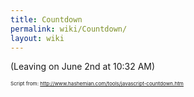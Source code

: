 ```yaml
---
title: Countdown
permalink: wiki/Countdown/
layout: wiki
---
```


<big><big>

<html>
<script language="JavaScript">
TargetDate = “06/02/2011 10:32 AM”; BackColor = “white”; ForeColor =
“\#330066”; CountActive = true; CountStepper = -1; LeadingZero = false;
//DisplayFormat = “Oh shoot! %%D%% days, %%H%% Hours, %%M%% Minutes
until Trick moves to China!”; DisplayFormat = “Oh shoot! %%D%% days and
%%H%% hours, %%M%% Minutes until Trick moves to China!”; FinishMessage =
“I'm off to China!”;

</script>
<script language="JavaScript" src="http://scripts.hashemian.com/js/countdown.js">
</script>
</html>
</big></big>

(Leaving on June 2nd at 10:32 AM)

<small><small><small>Script from:
<http://www.hashemian.com/tools/javascript-countdown.htm></small></small></small>
